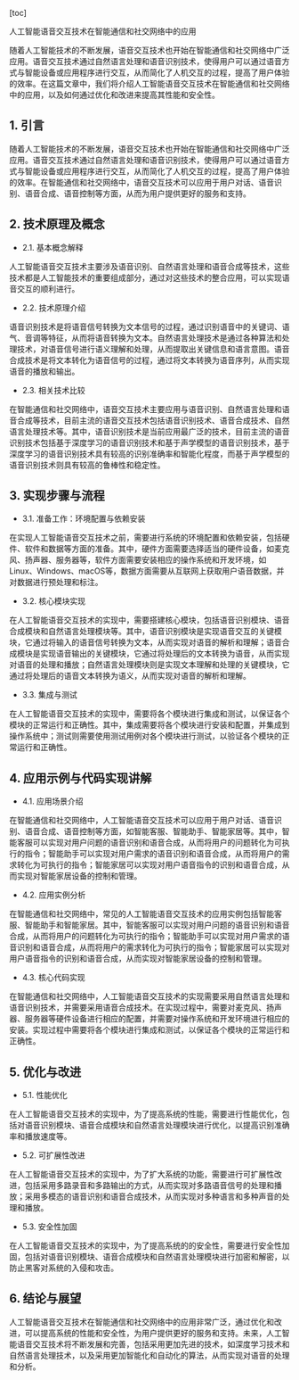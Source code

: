 
[toc]                    
                
                
人工智能语音交互技术在智能通信和社交网络中的应用

随着人工智能技术的不断发展，语音交互技术也开始在智能通信和社交网络中广泛应用。语音交互技术通过自然语言处理和语音识别技术，使得用户可以通过语音方式与智能设备或应用程序进行交互，从而简化了人机交互的过程，提高了用户体验的效率。在这篇文章中，我们将介绍人工智能语音交互技术在智能通信和社交网络中的应用，以及如何通过优化和改进来提高其性能和安全性。

## 1. 引言

随着人工智能技术的不断发展，语音交互技术也开始在智能通信和社交网络中广泛应用。语音交互技术通过自然语言处理和语音识别技术，使得用户可以通过语音方式与智能设备或应用程序进行交互，从而简化了人机交互的过程，提高了用户体验的效率。在智能通信和社交网络中，语音交互技术可以应用于用户对话、语音识别、语音合成、语音控制等方面，从而为用户提供更好的服务和支持。

## 2. 技术原理及概念

- 2.1. 基本概念解释

人工智能语音交互技术主要涉及语音识别、自然语言处理和语音合成等技术，这些技术都是人工智能技术的重要组成部分，通过对这些技术的整合应用，可以实现语音交互的顺利进行。

- 2.2. 技术原理介绍

语音识别技术是将语音信号转换为文本信号的过程，通过识别语音中的关键词、语气、音调等特征，从而将语音转换为文本。自然语言处理技术是通过各种算法和处理技术，对语音信号进行语义理解和处理，从而提取出关键信息和语言意图。语音合成技术是将文本转化为语音信号的过程，通过将文本转换为语音序列，从而实现语音的播放和输出。

- 2.3. 相关技术比较

在智能通信和社交网络中，语音交互技术主要应用与语音识别、自然语言处理和语音合成等技术，目前主流的语音交互技术包括语音识别技术、语音合成技术、自然语言处理技术等。其中，语音识别技术是当前应用最广泛的技术，目前主流的语音识别技术包括基于深度学习的语音识别技术和基于声学模型的语音识别技术，基于深度学习的语音识别技术具有较高的识别准确率和智能化程度，而基于声学模型的语音识别技术则具有较高的鲁棒性和稳定性。

## 3. 实现步骤与流程

- 3.1. 准备工作：环境配置与依赖安装

在实现人工智能语音交互技术之前，需要进行系统的环境配置和依赖安装，包括硬件、软件和数据等方面的准备。其中，硬件方面需要选择适当的硬件设备，如麦克风、扬声器、服务器等，软件方面需要安装相应的操作系统和开发环境，如Linux、Windows、macOS等，数据方面需要从互联网上获取用户语音数据，并对数据进行预处理和标注。

- 3.2. 核心模块实现

在人工智能语音交互技术的实现中，需要搭建核心模块，包括语音识别模块、语音合成模块和自然语言处理模块等。其中，语音识别模块是实现语音交互的关键模块，它通过将输入的语音信号转换为文本，从而实现对语音的解析和理解；语音合成模块是实现语音输出的关键模块，它通过将处理后的文本转换为语音，从而实现对语音的处理和播放；自然语言处理模块则是实现文本理解和处理的关键模块，它通过将处理后的语音文本转换为语义，从而实现对语音的解析和理解。

- 3.3. 集成与测试

在人工智能语音交互技术的实现中，需要将各个模块进行集成和测试，以保证各个模块的正常运行和正确性。其中，集成需要将各个模块进行安装和配置，并集成到操作系统中；测试则需要使用测试用例对各个模块进行测试，以验证各个模块的正常运行和正确性。

## 4. 应用示例与代码实现讲解

- 4.1. 应用场景介绍

在智能通信和社交网络中，人工智能语音交互技术可以应用于用户对话、语音识别、语音合成、语音控制等方面，如智能客服、智能助手、智能家居等。其中，智能客服可以实现对用户问题的语音识别和语音合成，从而将用户的问题转化为可执行的指令；智能助手可以实现对用户需求的语音识别和语音合成，从而将用户的需求转化为可执行的指令；智能家居可以实现对用户语音指令的识别和语音合成，从而实现对智能家居设备的控制和管理。

- 4.2. 应用实例分析

在智能通信和社交网络中，常见的人工智能语音交互技术的应用实例包括智能客服、智能助手和智能家居。其中，智能客服可以实现对用户问题的语音识别和语音合成，从而将用户的问题转化为可执行的指令；智能助手可以实现对用户需求的语音识别和语音合成，从而将用户的需求转化为可执行的指令；智能家居可以实现对用户语音指令的识别和语音合成，从而实现对智能家居设备的控制和管理。

- 4.3. 核心代码实现

在智能通信和社交网络中，人工智能语音交互技术的实现需要采用自然语言处理和语音识别技术，并需要采用语音合成技术。在实现过程中，需要对麦克风、扬声器、服务器等硬件设备进行相应的配置，并需要对操作系统和开发环境进行相应的安装。实现过程中需要将各个模块进行集成和测试，以保证各个模块的正常运行和正确性。

## 5. 优化与改进

- 5.1. 性能优化

在人工智能语音交互技术的实现中，为了提高系统的性能，需要进行性能优化，包括对语音识别模块、语音合成模块和自然语言处理模块进行优化，以提高识别准确率和播放速度等。

- 5.2. 可扩展性改进

在人工智能语音交互技术的实现中，为了扩大系统的功能，需要进行可扩展性改进，包括采用多路录音和多路输出的方式，从而实现对多路语音信号的处理和播放；采用多模态的语音识别和语音合成技术，从而实现对多种语言和多种声音的处理和播放。

- 5.3. 安全性加固

在人工智能语音交互技术的实现中，为了提高系统的的安全性，需要进行安全性加固，包括对语音识别模块、语音合成模块和自然语言处理模块进行加密和解密，以防止黑客对系统的入侵和攻击。

## 6. 结论与展望

人工智能语音交互技术在智能通信和社交网络中的应用非常广泛，通过优化和改进，可以提高系统的性能和安全性，为用户提供更好的服务和支持。未来，人工智能语音交互技术将不断发展和完善，包括采用更加先进的技术，如深度学习技术和自然语言处理技术，以及采用更加智能化和自动化的算法，从而实现对语音的处理和分析。

